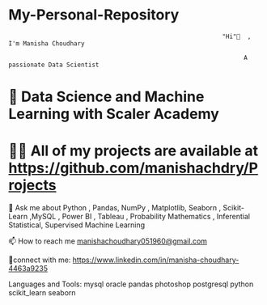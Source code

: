 # My-Personal-Repository
                                                               "Hi"🤗  ,   I'm Manisha Choudhary

                                                                     A passionate Data Scientist

# 🌱 Data Science and Machine Learning with Scaler Academy

# 👨‍💻 All of my projects are available at  https://github.com/manishachdry/Projects

💬 Ask me about Python , Pandas, NumPy , Matplotlib, Seaborn , Scikit-Learn ,MySQL , Power BI , Tableau , Probability Mathematics , Inferential Statistical, Supervised Machine Learning

📫 How to reach me manishachoudhary051960@gmail.com

🔗connect with me:
https://www.linkedin.com/in/manisha-choudhary-4463a9235


Languages and Tools:
mysql oracle pandas photoshop postgresql python scikit_learn seaborn

